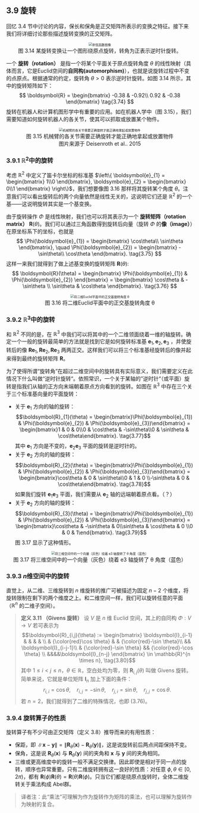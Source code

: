 ## 3.9 旋转

回忆 3.4 节中讨论的内容，保长和保角是正交矩阵所表示的变换之特征。接下来我们将详细讨论那些描述旋转变换的正交矩阵。

<center>
<img src="./attachments/Pasted%20image%2020240819153205.png" style="zoom: 60%;" alt="余弦函数图像" />
</center>
<center>图 3.14 某旋转变换让一个图形绕原点旋转，转角为正表示逆时针旋转。</center>

一个 **旋转（rotation）** 是指一个将某个平面关于原点旋转角度 $\theta$ 的线性映射（具体而言，它是Euclid空间的**自同构(automorphism)**），也就是说旋转过程中不变的点原点。根据通常的约定，旋转角 $\theta > 0$ 表示逆时针旋转。如图 3.14 所示，其中的旋转矩阵如下：
$$
\boldsymbol{R} = \begin{bmatrix}
-0.38 & -0.92\\
0.92 & -0.38
\end{bmatrix} \tag{3.74}
$$
旋转在机器人和计算机图形学中有重要的应用。如在机器人学中（图 3.15），我们需要知道如何旋转机器人的各关节，使其可以抓取或放置某个物件。

<center>
<img src="./attachments/Pasted%20image%2020240819153335.png" style="zoom: 60%;" alt="机械臂的各关节需要正确旋转才能正确地拿起或放置物件" />
</center>
<center>图 3.15 机械臂的各关节需要正确旋转才能正确地拿起或放置物件</center>
<center>图片来源于 Deisenroth et al.. 2015</center>

### 3.9.1 $\mathbb{R}^{2}$中的旋转

考虑 $\mathbb{R}^{2}$ 中定义了笛卡尔坐标的标准基 $\left\{ \boldsymbol{e}_{1} = \begin{bmatrix} 1\\0 \end{bmatrix}, \boldsymbol{e}_{2} = \begin{bmatrix} 0\\1 \end{bmatrix} \right\}$，我们想要像图 3.16 那样将其旋转某个角度 $\theta$。注意我们可以看出旋转后的两个向量依然是线性无关的，这说明它们还是 $\mathbb{R}^{2}$ 的一个基——这说明旋转其实是一个基变换。

由于旋转操作 $\Phi$ 是线性映射，我们也可以将其表示为一个 **旋转矩阵（rotation matrix）** $\boldsymbol{R}(\theta)$。我们可以通过三角函数得到旋转后向量（旋转 $\Phi$ 的**像（image）**）在原坐标系下的坐标，也就是
$$
\Phi(\boldsymbol{e}_{1}) = \begin{bmatrix}
\cos\theta\\ \sin\theta
\end{bmatrix}, \quad
\Phi(\boldsymbol{e}_{2}) = \begin{bmatrix}
-\sin\theta\\ \cos\theta
\end{bmatrix}. \tag{3.75}
$$
这样一来我们就得到了做上述基变换的旋转矩阵 $\boldsymbol{R}(\theta)$:
$$
\boldsymbol{R}(\theta) = \begin{bmatrix}
\Phi(\boldsymbol{e}_{1}) & \Phi(\boldsymbol{e}_{2})
\end{bmatrix} = \begin{bmatrix}
\cos\theta & -\sin\theta \\
\sin\theta & \cos\theta
\end{bmatrix}. \tag{3.76}
$$
<center>
<img src="./attachments/Pasted%20image%2020240819154748.png" style="zoom: 60%;" alt="将二维Euclid平面中的正交基旋转角度 θ" />
</center>
<center>图 3.16 将二维Euclid平面中的正交基旋转角度 θ</center>

### 3.9.2 $\mathbb{R}^{3}$中的旋转

和 $\mathbb{R}^{2}$ 不同的是，在 $\mathbb{R}^{3}$ 中我们可以将其中的一个二维领面绕着一维的轴旋转。确定一个一般的旋转最简单的方法就是找到它是如何旋转标准基 $\boldsymbol{e}_{1}, \boldsymbol{e}_{2}, \boldsymbol{e}_{3}$ ，并使旋转后的像 $\boldsymbol{Re}_{1}, \boldsymbol{Re}_{2}, \boldsymbol{Re}_{3}$ 两两正交。这样我们可以将三个标准基经旋转后的像并起来得到最终的旋转矩阵 $\boldsymbol{R}$。

为了使得所谓“旋转角”在超过二维空间中的旋转具有实际意义，我们需要定义在此情况下什么叫做“逆时针旋转“。依照常识，一个关于某轴的”逆时针“（或平面）旋转是指我们从轴的正方向末端朝着原点方向看到的旋转。如图在 $\mathbb{R}^{3}$ 中存在三个关于三个标准基向量的平面旋转：

* 关于 $\boldsymbol{e}_{1}$ 方向的轴的旋转：$$\boldsymbol{R}_{1}(\theta) = \begin{bmatrix}\Phi(\boldsymbol{e}_{1}) & \Phi(\boldsymbol{e}_{2}) & \Phi(\boldsymbol{e}_{3})\end{bmatrix} = \begin{bmatrix}1 & 0 & 0\\0 & \cos\theta & -\sin\theta\\0 & \sin\theta & \cos\theta\end{bmatrix}. \tag{3.77}$$
  其中 $\boldsymbol{e}_{1}$ 方向是不变的，$\boldsymbol{e}_{2}\boldsymbol{e}_{3}$ 平面的旋转是逆时针的。
* 关于 $\boldsymbol{e}_{2}$ 方向的轴的旋转：$$\boldsymbol{R}_{2}(\theta) = \begin{bmatrix}\Phi(\boldsymbol{e}_{1}) & \Phi(\boldsymbol{e}_{2}) & \Phi(\boldsymbol{e}_{3})\end{bmatrix} = \begin{bmatrix}\cos\theta & 0 & \sin\theta\\0 & 1 & 0 \\-\sin\theta & 0 & \cos\theta\end{bmatrix}. \tag{3.78}$$
  如果我们旋转 $\boldsymbol{e}_{1}\boldsymbol{e}_{3}$ 平面，我们需要从 $\boldsymbol{e}_{2}$ 轴的远端朝着原点看。（？）
* 关于 $\boldsymbol{e}_{2}$ 方向的轴的旋转：$$\boldsymbol{R}_{3}(\theta) = \begin{bmatrix}\Phi(\boldsymbol{e}_{1}) & \Phi(\boldsymbol{e}_{2}) & \Phi(\boldsymbol{e}_{3})\end{bmatrix} = \begin{bmatrix}\cos\theta & -\sin\theta & 0\\sin\theta & \cos\theta & 0 \\0 & 0 & 1\end{bmatrix}. \tag{3.79}$$
  图 3.17 显示了这种情形。

<center>
<img src="./attachments/Pasted%20image%2020240819160152.png" style="zoom: 60%;" alt="将三维空间中的一个向量（灰色）绕着 e3 轴旋转了 θ 角度（蓝色）" />
</center>
<center>图 3.17 将三维空间中的一个向量（灰色）绕着 e3 轴旋转了 θ 角度（蓝色）</center>

### 3.9.3 $n$维空间中的旋转

直觉上，从二维、三维旋转到 $n$ 维旋转的推广可被描述为固定 $n-2$ 个维度，将旋转限制在剩下的两个维度之上。和二维空间一样，我们可以旋转任意的平面（$\mathbb{R}^{n}$ 的二维子空间）。

> **定义 3.11 （Givens 旋转）**
> 设 $V$ 是 $n$ 维 Euclid 空间，其上的自同构 $\Phi : V \rightarrow V$ 若可表示为
> $$\boldsymbol{R}_{i,j}(\theta) := \begin{bmatrix} \boldsymbol{I}_{i-1} & & & & \\ & {\color{red}\cos \theta} & & {\color{red}-\sin \theta}\\ && \boldsymbol{I}_{i-j-1}\\ & {\color{red}-\sin \theta} && {\color{red}-\cos \theta} \\ &&&&\boldsymbol{I}_{n-j} \end{bmatrix} \in \mathbb{R}^{n \times n}, \tag{3.80}$$
> 其中 $1 \leqslant i < j \leqslant n$，$\theta \in \mathbb{R}$，空白处均为零，则 $\boldsymbol{R}_{i,j}(\theta)$ 叫做 Givens 旋转。简单来说，它就是单位矩阵 $\boldsymbol{I}_{n}$ 加上下面的条件：
> $$r_{i,i} = \cos \theta,\quad r_{i,j} = -\sin \theta, \quad r_{j,i} = \sin \theta, \quad r_{j,j} = \cos \theta.\tag{3.81}$$
> 若 $n=2$，我们就得到了二维的特殊情况，也即 $(3.76)$。

### 3.9.4 旋转算子的性质

旋转算子有不少可由正交矩阵（定义 3.8）推导而来的有用性质：
* 保距，即 $\|\boldsymbol{x} - \boldsymbol{y}\| = \|\boldsymbol{R}_{\theta}(\boldsymbol{x}) - \boldsymbol{R}_{\theta}(\boldsymbol{y})\|$，这是说旋转前后两点间距保持不变。
* 保角，这是说 $\boldsymbol{R}_{\theta}(\boldsymbol{x})$ 与 $\boldsymbol{R}_{\theta}(\boldsymbol{y})$ 间的夹角和 $\boldsymbol{x}$ 与 $\boldsymbol{y}$ 间的夹角相同。
* 三维或更高维度中的旋转一般不满足交换律。因此即使是相对于同一点的旋转，顺序也异常重要。只有二维旋转拥有这一良好的性质：对任意 $\phi, \theta \in [0, 2\pi)$，都有 $\boldsymbol{R}(\phi)\boldsymbol{R}(\theta) = \boldsymbol{R}(\theta)\boldsymbol{R}(\phi)$。只当它们都是绕原点旋转时，全体二维旋转关于乘法构成 Abel群。

> 译者注：此“乘法”可理解为作为旋转作为矩阵的乘法，也可以理解为旋转作为映射的复合。

